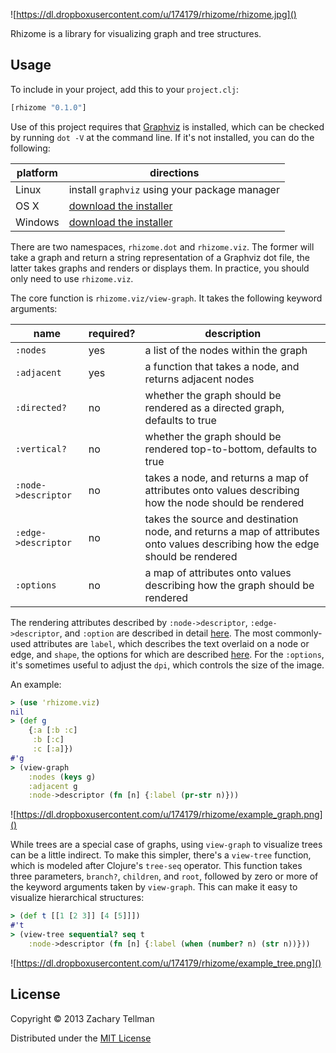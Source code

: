 ![https://dl.dropboxusercontent.com/u/174179/rhizome/rhizome.jpg]()

Rhizome is a library for visualizing graph and tree structures.

## Usage

To include in your project, add this to your `project.clj`:

```clj
[rhizome "0.1.0"]
```


Use of this project requires that [Graphviz](http://www.graphviz.org) is installed, which can be checked by running `dot -V` at the command line.  If it's not installed, you can do the following:

| platform | directions |
|----------|------------|
| Linux | install `graphviz` using your package manager |
| OS X | [download the installer](http://www.graphviz.org/Download_macos.php) |
| Windows |  [download the installer](http://www.graphviz.org/Download_windows.php) |

There are two namespaces, `rhizome.dot` and `rhizome.viz`.  The former will take a graph and return a string representation of a Graphviz dot file, the latter takes graphs and renders or displays them.  In practice, you should only need to use `rhizome.viz`.

The core function is `rhizome.viz/view-graph`.  It takes the following keyword arguments:

| name | required? | description |
|------|-----------|-------------|
| `:nodes` | yes | a list of the nodes within the graph |
| `:adjacent` | yes | a function that takes a node, and returns adjacent nodes |
| `:directed?` | no | whether the graph should be rendered as a directed graph, defaults to true |
| `:vertical?` | no | whether the graph should be rendered top-to-bottom, defaults to true |
| `:node->descriptor` | no | takes a node, and returns a map of attributes onto values describing how the node should be rendered |
| `:edge->descriptor` | no | takes the source and destination node, and returns a map of attributes onto values describing how the edge should be rendered |
| `:options` | no | a map of attributes onto values describing how the graph should be rendered |

The rendering attributes described by `:node->descriptor`, `:edge->descriptor`, and `:option` are described in detail [here](http://www.graphviz.org/content/attrs).  The most commonly-used attributes are `label`, which describes the text overlaid on a node or edge, and `shape`, the options for which are described [here](http://www.graphviz.org/content/node-shapes).  For the `:options`, it's sometimes useful to adjust the `dpi`, which controls the size of the image.

An example:

```clj
> (use 'rhizome.viz)
nil
> (def g 
    {:a [:b :c]
	 :b [:c]
	 :c [:a]})
#'g
> (view-graph
    :nodes (keys g)
    :adjacent g
    :node->descriptor (fn [n] {:label (pr-str n)}))
```

![https://dl.dropboxusercontent.com/u/174179/rhizome/example_graph.png]()

While trees are a special case of graphs, using `view-graph` to visualize trees can be a little indirect.  To make this simpler, there's a `view-tree` function, which is modeled after Clojure's `tree-seq` operator.  This function takes three parameters, `branch?`, `children`, and `root`, followed by zero or more of the keyword arguments taken by `view-graph`.  This can make it easy to visualize hierarchical structures:

```clj
> (def t [[1 [2 3]] [4 [5]]])
#'t
> (view-tree sequential? seq t
    :node->descriptor (fn [n] {:label (when (number? n) (str n))}))
```

![https://dl.dropboxusercontent.com/u/174179/rhizome/example_tree.png]()

## License

Copyright © 2013 Zachary Tellman

Distributed under the [MIT License](http://opensource.org/licenses/MIT)
